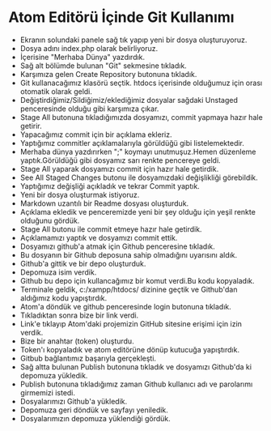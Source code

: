 # Atom Editörü İçinde Git Kullanımı

- Ekranın solundaki panele sağ tık yapıp yeni bir dosya oluşturuyoruz.
- Dosya adını index.php olarak belirliyoruz.
- İçerisine "Merhaba Dünya" yazdırdık.
- Sağ alt bölümde bulunan "Git" sekmesine tıkladık.
- Karşımıza gelen Create Repository butonuna tıkladık.
- Git kullanacağımız klasörü seçtik. htdocs içerisinde olduğumuz için orası otomatik olarak geldi.
- Değiştirdiğimiz/Sildiğimiz/eklediğimiz dosyalar sağdaki Unstaged penceresinde olduğu gibi karşımıza çıkar.
- Stage All butonuna tıkladığımızda dosyamızı, commit yapmaya hazır hale getirir.
- Yapacağımız commit için bir açıklama ekleriz.
- Yaptığımız commitler açıklamalarıyla görüldüğü gibi listelemektedir.
- Merhaba dünya yazdırırken ";" koymayı unutmuşuz.Hemen düzenleme yaptık.Görüldüğü gibi dosyamız sarı renkte pencereye geldi.
- Stage All yaparak dosyamızı commit için hazır hale getirdik.
- See All Staged Changes butonu ile dosyamızdaki değişlikliği görebildik.
- Yaptığımız değişliği açıkladık ve tekrar Commit yaptık.
- Yeni bir dosya oluşturmak istiyoruz.
- Markdown uzantılı bir Readme dosyası oluşturduk.
- Açıklama ekledik ve penceremizde yeni bir şey olduğu için yeşil renkte olduğunu gördük.
- Stage All butonu ile commit etmeye hazır hale getirdik.
- Açıklamamızı yaptık ve dosyamızı commit ettik.
- Dosyamızı github'a atmak için Github penceresine tıkladık.
- Bu dosyanın bir Github deposuna sahip olmadığını uyarısını aldık.
- Github'a gittik ve bir depo oluşturduk.
- Depomuza isim verdik.
- Github bu depo için kullancağımız bir komut verdi.Bu kodu kopyaladık.
- Terminale geldik, c:/xampp/htdocs/ dizinine geçtik ve Github'dan aldığımız kodu yapıştırdık.
- Atom'a döndük ve github penceresinde login butonuna tıkladık.
- Tıkladıktan sonra bize bir link verdi.
- Link'e tıklayıp Atom'daki projemizin GitHub sitesine erişimi için izin verdik.
- Bize bir anahtar (token) oluşturdu.
- Token'ı kopyaladık ve atom editörüne dönüp kutucuğa yapıştırdık.
- Gitbub bağlantımız başarıyla gerçekleşti.
- Sağ altta bulunan Publish butonuna tıkladık ve dosyamızı Github'da ki depomuza yükledik.
- Publish butonuna tıkladığımız zaman Github kullanıcı adı ve parolarımı girmemizi istedi.
- Dosyalarımızı Github'a yükledik.
- Depomuza geri döndük ve sayfayı yeniledik.
- Dosyalarımızın depomuza yüklendiği gördük.
